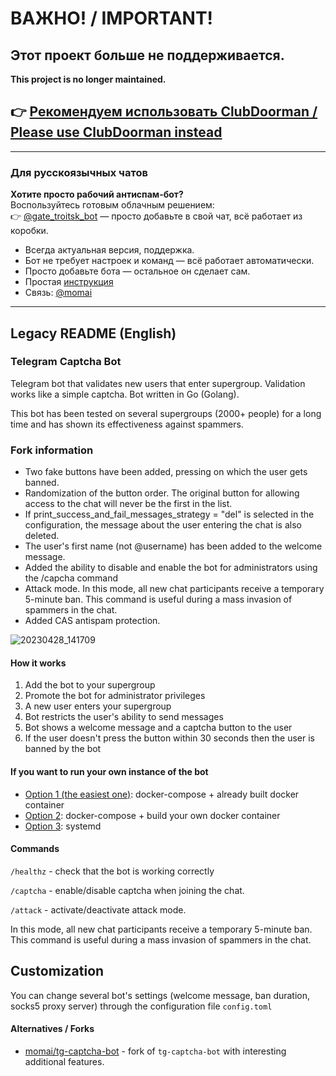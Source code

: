 # ВАЖНО! / IMPORTANT!

## Этот проект больше не поддерживается.

**This project is no longer maintained.**

## 👉 [Рекомендуем использовать ClubDoorman / Please use ClubDoorman instead](https://github.com/momai/ClubDoorman/)

---

### Для русскоязычных чатов

**Хотите просто рабочий антиспам-бот?**  
Воспользуйтесь готовым облачным решением:  
👉 [@gate_troitsk_bot](https://t.me/gate_troitsk_bot) — просто добавьте в свой чат, всё работает из коробки.

- Всегда актуальная версия, поддержка.
- Бот не требует настроек и команд — всё работает автоматически.
- Просто добавьте бота — остальное он сделает сам.
- Простая [инструкция](https://telegra.ph/GateTroitsBot-04-19)
- Связь: [@momai](https://t.me/momai)

---
## Legacy README (English)

### Telegram Captcha Bot
Telegram bot that validates new users that enter supergroup. Validation works like a simple captcha. Bot written in Go (Golang).
 
This bot has been tested on several supergroups (2000+ people) for a long time and has shown its effectiveness against spammers.

### Fork information
- Two fake buttons have been added, pressing on which the user gets banned.
- Randomization of the button order. The original button for allowing access to the chat will never be the first in the list.
- If print_success_and_fail_messages_strategy = "del" is selected in the configuration, the message about the user entering the chat is also deleted.
- The user's first name (not @username) has been added to the welcome message.
- Added the ability to disable and enable the bot for administrators using the /capcha command
- Attack mode. In this mode, all new chat participants receive a temporary 5-minute ban. This command is useful during a mass invasion of spammers in the chat.
- Added CAS antispam protection. 

![20230428_141709](https://user-images.githubusercontent.com/1340282/235325727-c70cd98b-b395-4fd7-82c5-3a9cbb32ba28.gif)

#### How it works

1. Add the bot to your supergroup
2. Promote the bot for administrator privileges
3. A new user enters your supergroup
4. Bot restricts the user's ability to send messages
5. Bot shows a welcome message and a captcha button to the user
6. If the user doesn't press the button within 30 seconds then the user is banned by the bot

#### If you want to run your own instance of the bot

- [Option 1 (the easiest one)](./INSTALL-1.md): docker-compose + already built docker container
- [Option 2](./INSTALL-2.md): docker-compose + build your own docker container
- [Option 3](./INSTALL-3.md): systemd

#### Commands

`/healthz` - check that the bot is working correctly

`/captcha` - enable/disable captcha when joining the chat.

`/attack` - activate/deactivate attack mode.

In this mode, all new chat participants receive a temporary 5-minute ban. This command is useful during a mass invasion of spammers in the chat.

## Сustomization

You can change several bot's settings (welcome message, ban duration, socks5 proxy server) through the configuration file `config.toml`

#### Alternatives / Forks

- [momai/tg-captcha-bot](https://github.com/momai/tg-captcha-bot) - fork of `tg-captcha-bot` with interesting additional features.
